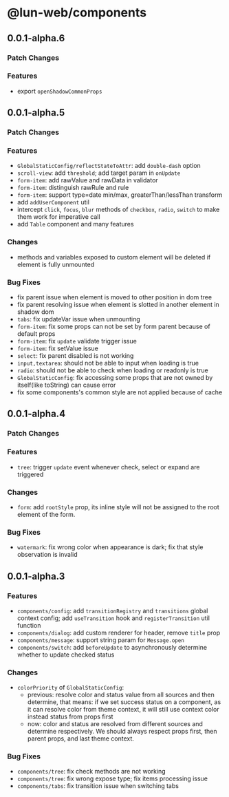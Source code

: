 # @lun-web/components

## 0.0.1-alpha.6

### Patch Changes

### Features

- export `openShadowCommonProps`

## 0.0.1-alpha.5

### Patch Changes

### Features

- `GlobalStaticConfig/reflectStateToAttr`: add `double-dash` option
- `scroll-view`: add `threshold`; add target param in `onUpdate`
- `form-item`: add rawValue and rawData in validator
- `form-item`: distinguish rawRule and rule
- `form-item`: support type=date min/max, greaterThan/lessThan transform
- add `addUserComponent` util
- intercept `click`, `focus`, `blur` methods of `checkbox`, `radio`, `switch` to make them work for imperative call
- add `Table` component and many features

### Changes

- methods and variables exposed to custom element will be deleted if element is fully unmounted

### Bug Fixes

- fix parent issue when element is moved to other position in dom tree
- fix parent resolving issue when element is slotted in another element in shadow dom
- `tabs`: fix updateVar issue when unmounting
- `form-item`: fix some props can not be set by form parent because of default props
- `form-item`: fix `update` validate trigger issue
- `form-item`: fix setValue issue
- `select`: fix parent disabled is not working
- `input,textarea`: should not be able to input when loading is true
- `radio`: should not be able to check when loading or readonly is true
- `GlobalStaticConfig`: fix accessing some props that are not owned by itself(like toString) can cause error
- fix some components's common style are not applied because of cache

## 0.0.1-alpha.4

### Patch Changes

### Features

- `tree`: trigger `update` event whenever check, select or expand are triggered

### Changes

- `form`: add `rootStyle` prop, its inline style will not be assigned to the root element of the form.

### Bug Fixes

- `watermark`: fix wrong color when appearance is dark; fix that style observation is invalid

## 0.0.1-alpha.3

### Features

- `components/config`: add `transitionRegistry` and `transitions` global context config; add `useTransition` hook and `registerTransition` util function
- `components/dialog`: add custom renderer for header, remove `title` prop
- `components/message`: support string param for `Message.open`
- `components/switch`: add `beforeUpdate` to asynchronously determine whether to update checked status

### Changes

- `colorPriority` of `GlobalStaticConfig`:
  - previous: resolve color and status value from all sources and then determine, that means: if we set success status on a component, as it can resolve color from theme context, it will still use context color instead status from props first
  - now: color and status are resolved from different sources and determine respectively. We should always respect props first, then parent props, and last theme context.

### Bug Fixes

- `components/tree`: fix check methods are not working
- `components/tree`: fix wrong expose type; fix items processing issue
- `components/tabs`: fix transition issue when switching tabs
